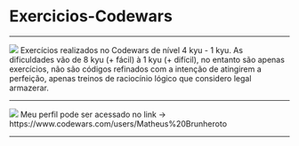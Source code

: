 # Exercicios-Codewars
--------------------------------------------------------------------------------------------------------------------

<img src="https://res.cloudinary.com/practicaldev/image/fetch/s--qWJg5rvN--/c_limit%2Cf_auto%2Cfl_progressive%2Cq_auto%2Cw_880/https://i.imgur.com/rrPCLMH.png" />
Exercícios realizados no Codewars de nível 4 kyu - 1 kyu. 
As dificuldades vão de 8 kyu (+ fácil) à 1 kyu (+ difícil), no entanto são apenas exercícios, não são códigos
refinados com a intenção de atingirem a perfeição, apenas treinos de raciocínio lógico que considero legal armazerar.

--------------------------------------------------------------------------------------------------------------------
<img src="https://www.codewars.com/users/Matheus%20Brunheroto/badges/small"/> 
Meu perfil pode ser acessado no link -> https://www.codewars.com/users/Matheus%20Brunheroto

--------------------------------------------------------------------------------------------------------------------
